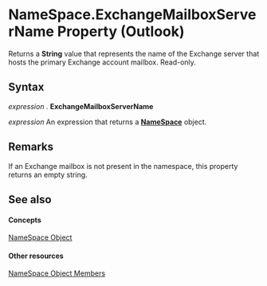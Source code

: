 
# NameSpace.ExchangeMailboxServerName Property (Outlook)

Returns a  **String** value that represents the name of the Exchange server that hosts the primary Exchange account mailbox. Read-only.


## Syntax

 _expression_ . **ExchangeMailboxServerName**

 _expression_ An expression that returns a **[NameSpace](f0dcaa19-07f5-5d42-a3bf-2e42b7885644.md)** object.


## Remarks

If an Exchange mailbox is not present in the namespace, this property returns an empty string.


## See also


#### Concepts


[NameSpace Object](f0dcaa19-07f5-5d42-a3bf-2e42b7885644.md)
#### Other resources


[NameSpace Object Members](d7a978a3-a2c8-6195-c5f8-af8773500456.md)
